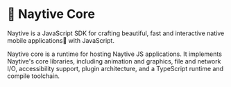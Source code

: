 # 🚀 Naytive Core

Naytive is a JavaScript SDK for crafting beautiful, fast and interactive native mobile applications📱 with JavaScript.

Naytive core is a runtime for hosting Naytive JS applications. It implements Naytive's core libraries, including animation and graphics, file and network I/O,
accessibility support, plugin architecture, and a TypeScript runtime and compile
toolchain.
